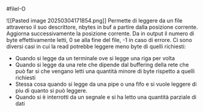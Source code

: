 #fileI-O 

![[Pasted image 20250304171854.png]]
Permette di leggere da un file attraverso il suo descrittore, nbytes in buf a partire dalla posizione corrente. Aggiorna successivamente la posizione corrente. Da in output il numero di byte effettivamente letti, 0 se alla fine del file, -1 in caso di errore. Ci sono diversi casi in cui la read potrebbe leggere meno byte di quelli richiesti:
- Quando si legge da un terminale ove si legge una riga per volta
- Quando si legge da una rete che dipende dal buffering della rete che può far si che vengano letti una quantità minore di byte rispetto a quelli richiesti
- Stessa cosa quando si legge da una pipe o una fifo e si vuole leggere di piu di quanto si può leggere.
- Quando si è interrotti da un segnale e si ha letto una quantità parziale di dati